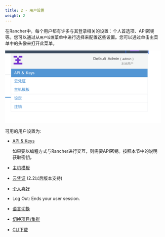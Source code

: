 ```yaml
---
title: 2 - 用户设置
weight: 2
---
```

在Rancher中，每个用户都有许多与其登录相关的设置：个人首选项、API密钥等。您可以通过从`用户设置`菜单中进行选择来配置这些设置。您可以通过单击主菜单中的头像来打开此菜单。

![image-20190325111136121](assets/image-20190325111136121.png)

可用的用户设置为:

- [API & Keys](./api-keys/)

    如果要以编程方式与Rancher进行交互，则需要API密钥。按照本节中的说明获取密钥。

- [主机模板](./node-templates)

- [云凭证](cloud-credentials) (2.2以后版本支持)

- [个人喜好](./preferences)

- Log Out: Ends your user session.

- [语言切换](./language)

- [切换项目/集群](./switch-project)

- [CLI下载](./cli)
